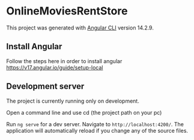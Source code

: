 # OnlineMoviesRentStore

This project was generated with [Angular CLI](https://github.com/angular/angular-cli) version 14.2.9.

## Install Angular

Follow the steps here in order to install angular https://v17.angular.io/guide/setup-local

## Development server

The project is currently running only on development.

Open a command line and use cd (the project path on your pc)

Run `ng serve` for a dev server. Navigate to `http://localhost:4200/`. The application will automatically reload if you change any of the source files.
